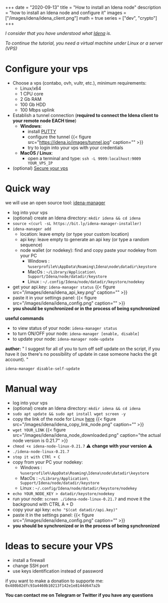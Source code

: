 +++
date = "2020-09-13"
title = "How to install an Idena node"
description = "how to install an Idena node and configure it"
images = ["/images/idena/idena_client.png"]
math = true
series = ["dev", "crypto"]
+++

*I consider that you have understood what [Idena](https://idena.io) is.*

*To continue the tutorial, you need a virtual machine under Linux or a server (VPS)*

# Configure your vps
+ Choose a vps (contabo, ovh, vultr, etc.), minimum requirements:
    * Linux/x64
    * 1 CPU core
    * 2 Gb RAM
    * 100 Gb HDD
    * 100 Mbps uplink
+ Establish a tunnel connection (**required to connect the Idena client to your remote node EACH time**)
    * **Windows**:
        - install [PUTTY](https://www.chiark.greenend.org.uk/~sgtatham/putty/latest.html)
        - configure the tunnel {{< figure src="https://idena.io/images/tunnel.jpg" caption="" >}}
        - try to login into your vps with your credentials
    * **MacOS / Linux**:
        - open a terminal and type: `ssh -L 9999:localhost:9009 YOUR_VPS_IP`
+ (optional) [Secure your vps](#ideas-to-secure-your-vps)

# Quick way
we will use an open source tool: [idena-manager](https://gitlab.com/crackowich/idena-manager)
+ log into your vps 
+ (optional) create an Idena directory: `mkdir idena && cd idena`
+ `source <(curl -sL https://bit.ly/idena-manager-installer)`
+ `idena-manager add`
  - location: leave empty (or type your custom location)
  - api key: leave empty to generate an api key (or type a random sequence)
  - node wallet (or nodekey): find and copy paste your nodekey from your PC
    * Windows : `%userprofile%\AppData\Roaming\Idena\node\datadir\keystore`
    * MacOs : `~/Library/Application\ Support/Idena/node/datadir/keystore`
    * Linux : `~/.config/Idena/node/datadir/keystore/nodekey`
+ get your api.key: `idena-manager status`
{{< figure src="/images/idena/idena_api_key.png" caption="" >}}
+ paste it in your settings panel:
{{< figure src="/images/idena/idena_config.png" caption="" >}}
+ **you should be synchronized or in the process of being synchronized**

**useful commands**
+ to view status of your node: `idena-manager status`
+ to turn ON/OFF your node: `idena-manager [enable, disable]`
+ to update your node: `idena-manager node-update`

**author:** " I suggest for all of you to turn off self update on the script, if you have it (so there's no possibility of update in case someone hacks the git account). "

`idena-manager disable-self-update`

# Manual way
+ log into your vps 
+ (optional) create an Idena directory: `mkdir idena && cd idena`
+ `sudo apt update && sudo apt install wget screen -y`
+ copy the link of the node for Linux [here](https://github.com/idena-network/idena-go/releases)
{{< figure src="/images/idena/idena_copy_link_node.png" caption="" >}}
+ `wget YOUR_LINK`
{{< figure src="/images/idena/idena_node_downloaded.png" caption="the actual node version is 0.21.7" >}}
+ `chmod +x idena-node-linux-0.21.7` ⚠️ **change with your version** ⚠️
+ `./idena-node-linux-0.21.7`
+ `stop it with CTRl + C`
+ copy from your PC your nodekey:
    * Windows : `%userprofile%\AppData\Roaming\Idena\node\datadir\keystore`
    * MacOs : `~/Library/Application\ Support/Idena/node/datadir/keystore`
    * Linux : `~/.config/Idena/node/datadir/keystore/nodekey`
+ `echo YOUR_NODE_KEY > datadir/keystore/nodekey`
+ run your node: `screen ./idena-node-linux-0.21.7` and move it the background with CTRL A + D
+ copy your api key: `echo "$(cat datadir/api.key)"`
+ paste it in the settings panel:
{{< figure src="/images/idena/idena_config.png" caption="" >}}
+ **you should be synchronized or in the process of being synchronized**
    
# Ideas to secure your VPS
+ install a firewall
+ change SSH port
+ use keys identification instead of password

if you want to make a donation to supporte me: `0x480b82dfc93a4460b10213f142e1e8144d647a2b`

**You can contact me on Telegram or Twitter if you have any questions**
